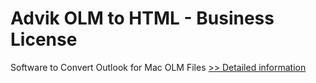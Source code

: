 # Advik OLM to HTML - Business License
Software to Convert Outlook for Mac OLM Files
[>> Detailed information](https://secure.shareit.com/shareit/product.html?productid=300805081&affiliateid=200057808)